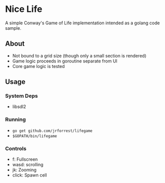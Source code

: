 # Nice Life

A simple Conway's Game of Life implementation intended as a golang code sample.

## About

- Not bound to a grid size (though only a small section is rendered)
- Game logic proceeds in goroutine separate from UI
- Core game logic is tested

## Usage

### System Deps

- libsdl2

### Running

- `go get github.com/jrforrest/lifegame`
- `$GOPATH/bin/lifegame`

### Controls

- f: Fullscreen
- wasd: scrolling
- jk: Zooming
- click: Spawn cell
